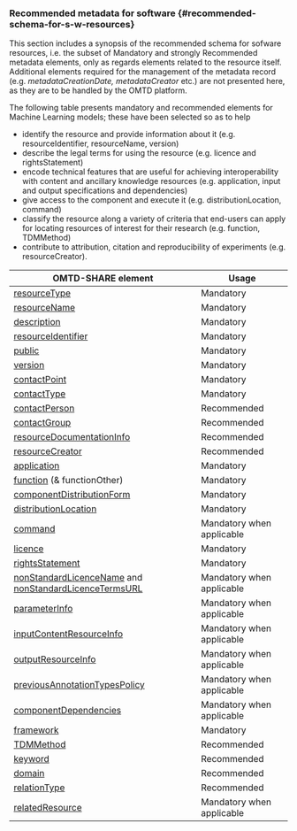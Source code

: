 ### Recommended metadata for software {#recommended-schema-for-s-w-resources}

This section includes a synopsis of the recommended schema for sofware resources, i.e. the subset of Mandatory and strongly Recommended metadata elements, only as regards elements related to the resource itself. Additional elements required for the management of the metadata record \(e.g. _metadataCreationDate, metadataCreator_ etc.\) are not presented here, as they are to be handled by the OMTD platform.

The following table presents mandatory and recommended elements for Machine Learning models; these have been selected so as to help

* identify the resource and provide information about it \(e.g. resourceIdentifier, resourceName, version\)
* describe the legal terms for using the resource \(e.g. licence and rightsStatement\) 
* encode  technical features that are useful for achieving interoperability with content and ancillary knowledge resources \(e.g. application, input and output specifications and dependencies\)
* give access to the component and execute it \(e.g. distributionLocation, command\)
* classify the resource along a variety of criteria that end-users can apply for locating resources of interest for their research \(e.g. function, TDMMethod\)
* contribute to attribution, citation and reproducibility of experiments (e.g. resourceCreator).

| **OMTD-SHARE element** | **Usage** |
| --- | --- |
| [resourceType](/components_resourceType.md) | Mandatory |
| [resourceName](/components_resourceName.md) | Mandatory |
| [description](/components_description.md) | Mandatory |
| [resourceIdentifier](/components_resourceIdentifier.md) | Mandatory |
| [public](/public.md) | Mandatory |
| [version](/version.md) | Mandatory |
| [contactPoint](/contactpoint.md) | Mandatory |
| [contactType](/contacttype.md) | Mandatory |
| [contactPerson](/contactPerson.md) | Recommended |
| [contactGroup](/contactGroup.md) | Recommended |
| [resourceDocumentationInfo](/resourcedocumentationinfo.md) | Recommended |
| [resourceCreator](/resourceCreator.md) | Recommended |
| [application](/components_application.md) | Mandatory |
| [function](/components_function.md) (& functionOther) | Mandatory |
| [componentDistributionForm](/components_componentDistributionForm.md) | Mandatory |
| [distributionLocation](/components_distributionLocation.md) | Mandatory |
| [command](/components_command.md) | Mandatory when applicable |
| [licence](/licence.md) | Mandatory |
| [rightsStatement](/rightsStatement.md) | Mandatory |
| [nonStandardLicenceName](/nonStandardLicenceName.md) and  [nonStandardLicenceTermsURL](/nonStandardLicenceTermsURL.md) | Mandatory when applicable |
| [parameterInfo](/parameterinfo.md) | Mandatory when applicable |
| [inputContentResourceInfo](/inputcontentresourceinfo.md) | Mandatory when applicable |
| [outputResourceInfo](/outputresourceinfo.md) | Mandatory when applicable |
| [previousAnnotationTypesPolicy](/previousannotationtypespolicy.md) | Mandatory when applicable |
| [componentDependencies](/componentdependencies.md) | Mandatory when applicable |
| [framework](/components_framework.md) | Mandatory |
| [TDMMethod](/TDMmethod.md) | Recommended |
| [keyword](/keyword.md) | Recommended |
| [domain](/domain.md) | Recommended |
| [relationType](/relationType.md) | Recommended |
| [relatedResource](/relatedResource.md) | Mandatory when applicable |




